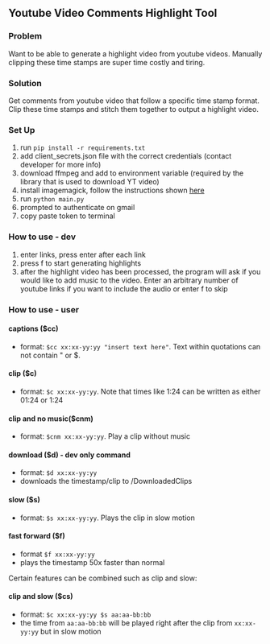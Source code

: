 ## Youtube Video Comments Highlight Tool

### Problem
Want to be able to generate a highlight video from youtube videos. Manually clipping these time stamps are super time costly and tiring.

### Solution
Get comments from youtube video that follow a specific time stamp format. Clip these time stamps and stitch them together to output a highlight video.

### Set Up
1. run `pip install -r requirements.txt`
2. add client_secrets.json file with the correct credentials (contact developer for more info)
3. download ffmpeg and add to environment variable (required by the library that is used to download YT video)
4. install imagemagick, follow the instructions shown [here](https://imagemagick.org/script/download.php)
5. run `python main.py`
6. prompted to authenticate on gmail
7. copy paste token to terminal

### How to use - dev
1. enter links, press enter after each link
2. press f to start generating highlights
3. after the highlight video has been processed, the program will ask if you would like to add music to the video. Enter an arbitrary number of youtube links if you want to include the audio or enter f to skip

### How to use - user
#### captions ($cc)
- format: `$cc xx:xx-yy:yy "insert text here"`. Text within quotations can not contain " or $.

#### clip ($c)
- format: `$c xx:xx-yy:yy`. Note that times like 1:24 can be written as either 01:24 or 1:24

#### clip and no music($cnm)
- format: `$cnm xx:xx-yy:yy`. Play a clip without music 

#### download ($d) - dev only command
- format: `$d xx:xx-yy:yy`
- downloads the timestamp/clip to /DownloadedClips

#### slow ($s)
- format: `$s xx:xx-yy:yy`. Plays the clip in slow motion

#### fast forward ($f)
- format `$f xx:xx-yy:yy`
- plays the timestamp 50x faster than normal

Certain features can be combined such as clip and slow:

#### clip and slow ($cs)
- format: `$c xx:xx-yy:yy $s aa:aa-bb:bb`
- the time from `aa:aa-bb:bb` will be played right after the clip from `xx:xx-yy:yy` but in slow motion
